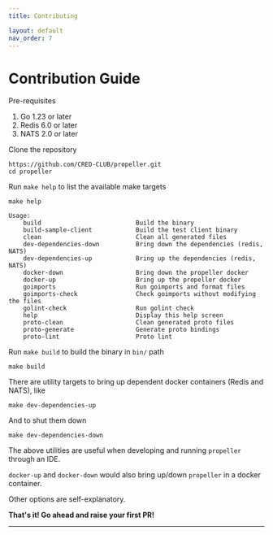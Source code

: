 ```yaml
---
title: Contributing

layout: default
nav_order: 7
---
```

# Contribution Guide

Pre-requisites
1. Go 1.23 or later
2. Redis 6.0 or later
3. NATS 2.0 or later

Clone the repository

```shell
https://github.com/CRED-CLUB/propeller.git
cd propeller
```

Run `make help` to list the available make targets

```shell
make help
```
```
Usage:
	build                          Build the binary
	build-sample-client            Build the test client binary
	clean                          Clean all generated files
	dev-dependencies-down          Bring down the dependencies (redis, NATS)
	dev-dependencies-up            Bring up the dependencies (redis, NATS)
	docker-down                    Bring down the propeller docker
	docker-up                      Bring up the propeller docker
	goimports                      Run goimports and format files
	goimports-check                Check goimports without modifying the files
	golint-check                   Run golint check
	help                           Display this help screen
	proto-clean                    Clean generated proto files
	proto-generate                 Generate proto bindings
	proto-lint                     Proto lint
```

Run `make build` to build the binary in `bin/` path

```shell
make build
```

There are utility targets to bring up dependent docker containers (Redis and NATS), like

```shell
make dev-dependencies-up
```

And to shut them down

```shell
make dev-dependencies-down
```

The above utilities are useful when developing and running `propeller` through an IDE.

`docker-up` and `docker-down` would also bring up/down `propeller` in a docker container.

Other options are self-explanatory.

**That's it! Go ahead and raise your first PR!**

---
